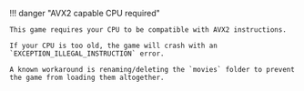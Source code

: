 !!! danger "AVX2 capable CPU required"

    This game requires your CPU to be compatible with AVX2 instructions.

    If your CPU is too old, the game will crash with an `EXCEPTION_ILLEGAL_INSTRUCTION` error.

    A known workaround is renaming/deleting the `movies` folder to prevent the game from loading them altogether. 